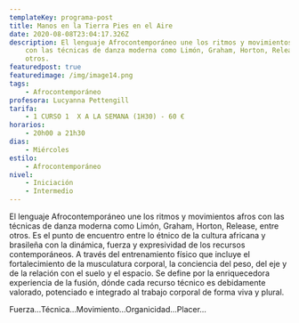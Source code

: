 ```yaml
---
templateKey: programa-post
title: Manos en la Tierra Pies en el Aire
date: 2020-08-08T23:04:17.326Z
description: El lenguaje Afrocontemporáneo une los ritmos y movimientos afros
    con las técnicas de danza moderna como Limón, Graham, Horton, Release, entre
    otros.
featuredpost: true
featuredimage: /img/image14.png
tags:
    - Afrocontemporáneo
profesora: Lucyanna Pettengill
tarifa:
    - 1 CURSO 1  X A LA SEMANA (1H30) - 60 €
horarios:
    - 20h00 a 21h30
dias:
    - Miércoles
estilo:
    - Afrocontemporáneo
nivel:
    - Iniciación
    - Intermedio
---
```


El lenguaje Afrocontemporáneo une los ritmos y movimientos afros con las técnicas de danza moderna como Limón, Graham, Horton, Release, entre otros. Es el punto de encuentro entre lo étnico de la cultura africana y brasileña con la dinámica, fuerza y expresividad de los recursos contemporáneos.
A través del entrenamiento físico que incluye el fortalecimiento de la musculatura corporal, la conciencia del peso, del eje y de la relación con el suelo y el espacio. Se define por la enriquecedora experiencia de la fusión, dónde cada recurso técnico es debidamente valorado, potenciado e integrado al trabajo corporal de forma viva y plural.

Fuerza…Técnica…Movimiento…Organicidad…Placer…
